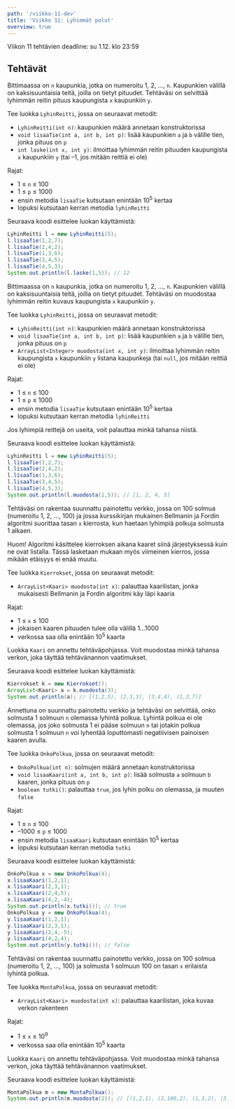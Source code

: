 ```yaml
---
path: '/viikko-11-dev'
title: 'Viikko 11: Lyhimmät polut'
overview: true
---
```


Viikon 11 tehtävien deadline: su 1.12. klo 23:59

## Tehtävät

<programming-exercise name='1. Lyhin reitti I' tmcname='viikko11-Viikko11Tehtava1'>

Bittimaassa on `n` kaupunkia,
jotka on numeroitu 1, 2, ..., `n`.
Kaupunkien välillä on kaksisuuntaisia teitä,
joilla on tietyt pituudet.
Tehtäväsi on selvittää lyhimmän reitin
pituus kaupungista `x` kaupunkiin `y`.

Tee luokka `LyhinReitti`, jossa on seuraavat metodit:

* `LyhinReitti(int n)`: kaupunkien määrä annetaan konstruktorissa
* `void lisaaTie(int a, int b, int p)`: lisää kaupunkien `a` ja `b` välille tien,
jonka pituus on `p`
* `int laske(int x, int y)`: ilmoittaa lyhimmän reitin pituuden
  kaupungista `x` kaupunkiin `y` (tai –1, jos mitään reittiä ei ole)

Rajat:

- 1 &le; `n` &le; 100
- 1 &le; `p` &le; 1000
- ensin metodia `lisaaTie` kutsutaan enintään 10<sup>5</sup> kertaa
- lopuksi kutsutaan kerran metodia `lyhinReitti`

Seuraava koodi esittelee luokan käyttämistä:

```java
LyhinReitti l = new LyhinReitti(5);
l.lisaaTie(1,2,7);
l.lisaaTie(2,4,2);
l.lisaaTie(1,3,6);
l.lisaaTie(3,4,5);
l.lisaaTie(4,5,3);
System.out.println(l.laske(1,5)); // 12
```

</programming-exercise>

<programming-exercise name='2. Lyhin reitti II' tmcname='viikko11-Viikko11Tehtava2'>

Bittimaassa on `n` kaupunkia,
jotka on numeroitu 1, 2, ..., `n`.
Kaupunkien välillä on kaksisuuntaisia teitä,
joilla on tietyt pituudet.
Tehtäväsi on muodostaa lyhimmän reitin
kuvaus kaupungista `x` kaupunkiin `y`.

Tee luokka `LyhinReitti`, jossa on seuraavat metodit:

* `LyhinReitti(int n)`: kaupunkien määrä annetaan konstruktorissa
* `void lisaaTie(int a, int b, int p)`: lisää kaupunkien `a` ja `b` välille tien,
jonka pituus on `p`
* `ArrayList<Integer> muodosta(int x, int y)`: ilmoittaa lyhimmän reitin
  kaupungista `x` kaupunkiin `y` listana kaupunkeja
  (tai `null`, jos mitään reittiä ei ole)

Rajat:

- 1 &le; `n` &le; 100
- 1 &le; `p` &le; 1000
- ensin metodia `lisaaTie` kutsutaan enintään 10<sup>5</sup> kertaa
- lopuksi kutsutaan kerran metodia `lyhinReitti`

Jos lyhimpiä reittejä on useita, voit palauttaa minkä tahansa niistä.

Seuraava koodi esittelee luokan käyttämistä:

```java
LyhinReitti l = new LyhinReitti(5);
l.lisaaTie(1,2,7);
l.lisaaTie(2,4,2);
l.lisaaTie(1,3,6);
l.lisaaTie(3,4,5);
l.lisaaTie(4,5,3);
System.out.println(l.muodosta(1,5)); // [1, 2, 4, 5]
```

</programming-exercise>

<quiz id="af0a9a8b-8b64-4012-b076-e7634dfa2a62"></quiz>

<programming-exercise name='4. Kierrokset' tmcname='viikko11-Viikko11Tehtava4'>

Tehtäväsi on rakentaa suunnattu painotettu verkko,
jossa on 100 solmua (numeroitu 1, 2, ..., 100)
ja jossa kurssikirjan
mukainen Bellmanin ja Fordin algoritmi suorittaa
tasan `x` kierrosta,
kun haetaan lyhimpiä polkuja solmusta 1 alkaen.

Huom!
Algoritmi käsittelee kierroksen aikana kaaret siinä
järjestyksessä kuin ne ovat listalla.
Tässä lasketaan mukaan myös viimeinen kierros,
jossa mikään etäisyys ei enää muutu.

Tee luokka `Kierrokset`, jossa on seuraavat metodit:

* `ArrayList<Kaari> muodosta(int x)`:
  palauttaa kaarilistan, jonka mukaisesti Bellmanin ja Fordin
  algoritmi käy läpi kaaria

Rajat:

- 1 &le; `x` &le; 100
- jokaisen kaaren pituuden tulee olla välillä 1...1000
- verkossa saa olla enintään 10<sup>5</sup> kaarta

Luokka `Kaari` on annettu tehtäväpohjassa.
Voit muodostaa minkä tahansa verkon,
joka täyttää tehtävänannon vaatimukset.

Seuraava koodi esittelee luokan käyttämistä:

```java
Kierrokset k = new Kierrokset();
ArrayList<Kaari> a = k.muodosta(3);
System.out.println(a); // [(1,2,5), (2,3,3), (3,4,4), (1,3,7)]
```

</programming-exercise>

<programming-exercise name='5. Onko polkua?' tmcname='viikko11-Viikko11Tehtava5'>

Annettuna on suunnattu painotettu verkko
ja tehtäväsi on selvittää,
onko solmusta 1 solmuun `n` olemassa lyhintä polkua.
Lyhintä polkua ei ole olemassa,
jos joko solmusta 1 ei pääse solmuun `n`
tai jotakin polkua solmusta 1 solmuun `n`
voi lyhentää loputtomasti negatiivisen painoisen kaaren avulla.

Tee luokka `OnkoPolkua`, jossa on seuraavat metodit:

* `OnkoPolkua(int n)`: solmujen määrä annetaan konstruktorissa
* `void lisaaKaari(int a, int b, int p)`:
  lisää solmusta `a` solmuun `b` kaaren, jonka pituus on `p`
* `boolean tutki()`: palauttaa `true`,
  jos lyhin polku on olemassa, ja muuten `false`

Rajat:

- 1 &le; `n` &le; 100
- –1000 &le; `p` &le; 1000
- ensin metodia `lisaaKaari` kutsutaan enintään 10<sup>5</sup> kertaa
- lopuksi kutsutaan kerran metodia `tutki`


Seuraava koodi esittelee luokan käyttämistä:

```java
OnkoPolkua x = new OnkoPolkua(4);
x.lisaaKaari(1,2,1);
x.lisaaKaari(2,3,1);
x.lisaaKaari(2,4,5);
x.lisaaKaari(4,2,-4);
System.out.println(x.tutki()); // true
OnkoPolkua y = new OnkoPolkua(4);
y.lisaaKaari(1,2,1);
y.lisaaKaari(2,3,1);
y.lisaaKaari(2,4,-5);
y.lisaaKaari(4,2,4);
System.out.println(y.tutki()); // false
```

</programming-exercise>

<programming-exercise name='6. Monta polkua' tmcname='viikko11-Viikko11Tehtava6'>

Tehtäväsi on rakentaa suunnattu painotettu verkko,
jossa on 100 solmua (numeroitu 1, 2, ..., 100)
ja solmusta 1 solmuun 100 on tasan `x`
erilaista lyhintä polkua.

Tee luokka `MontaPolkua`, jossa on seuraavat metodit:

* `ArrayList<Kaari> muodosta(int x)`:
  palauttaa kaarilistan, joka kuvaa verkon rakenteen

Rajat:

- 1 &le; `x` &le; 10<sup>9</sup>
- verkossa saa olla enintään 10<sup>5</sup> kaarta

Luokka `Kaari` on annettu tehtäväpohjassa.
Voit muodostaa minkä tahansa verkon,
joka täyttää tehtävänannon vaatimukset.

Seuraava koodi esittelee luokan käyttämistä:

```java
MontaPolkua m = new MontaPolkua();
System.out.println(m.muodosta(2)); // [(1,2,1), (2,100,2), (1,3,2), (3,100,1)]
```

</programming-exercise>

